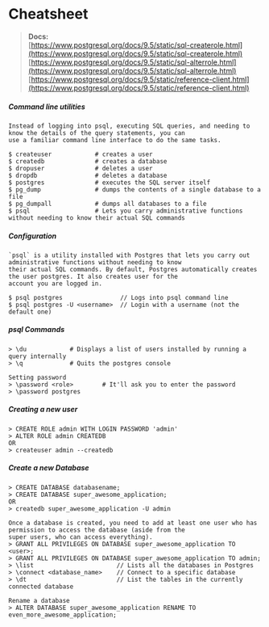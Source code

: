 # Cheatsheet

> **Docs:**  
> [https://www.postgresql.org/docs/9.5/static/sql-createrole.html](https://www.postgresql.org/docs/9.5/static/sql-createrole.html)  
> [https://www.postgresql.org/docs/9.5/static/sql-alterrole.html](https://www.postgresql.org/docs/9.5/static/sql-alterrole.html)  
> [https://www.postgresql.org/docs/9.5/static/reference-client.html](https://www.postgresql.org/docs/9.5/static/reference-client.html)

##### Command line utilities

```
Instead of logging into psql, executing SQL queries, and needing to know the details of the query statements, you can
use a familiar command line interface to do the same tasks.

$ createuser            # creates a user
$ createdb              # creates a database
$ dropuser              # deletes a user
$ dropdb                # deletes a database
$ postgres              # executes the SQL server itself
$ pg_dump               # dumps the contents of a single database to a file
$ pg_dumpall            # dumps all databases to a file
$ psql                  # Lets you carry administrative functions without needing to know their actual SQL commands
```

##### Configuration

    `psql` is a utility installed with Postgres that lets you carry out administrative functions without needing to know
    their actual SQL commands. By default, Postgres automatically creates the user postgres. It also creates user for the
    account you are logged in.

    $ psql postgres                // Logs into psql command line
    $ psql postgres -U <username>  // Login with a username (not the default one)

##### psql Commands

```
> \du            # Displays a list of users installed by running a query internally
> \q             # Quits the postgres console

Setting password
> \password <role>        # It'll ask you to enter the password
> \password postgres
```

##### Creating a new user

```
> CREATE ROLE admin WITH LOGIN PASSWORD 'admin'
> ALTER ROLE admin CREATEDB
OR
> createuser admin --createdb
```

##### Create a new Database

```
> CREATE DATABASE databasename;
> CREATE DATABASE super_awesome_application;
OR
> createdb super_awesome_application -U admin

Once a database is created, you need to add at least one user who has permission to access the database (aside from the
super users, who can access everything).
> GRANT ALL PRIVILEGES ON DATABASE super_awesome_application TO <user>;
> GRANT ALL PRIVILEGES ON DATABASE super_awesome_application TO admin;
> \list                       // Lists all the databases in Postgres
> \connect <database_name>    // Connect to a specific database
> \dt                         // List the tables in the currently connected database

Rename a database
> ALTER DATABASE super_awesome_application RENAME TO even_more_awesome_application;
```



